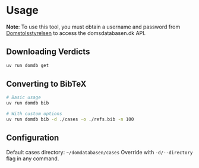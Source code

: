 # Usage

**Note**: To use this tool, you must obtain a username and password from [Domstolsstyrelsen](https://www.domstol.dk/om-domstolsstyrelsen/kontakt/) to access the domsdatabasen.dk API.

## Downloading Verdicts

```bash
uv run domdb get
```

## Converting to BibTeX

```bash
# Basic usage
uv run domdb bib

# With custom options
uv run domdb bib -d ./cases -o ./refs.bib -n 100
```

## Configuration

Default cases directory: `~/domdatabasen/cases`
Override with `-d/--directory` flag in any command.
